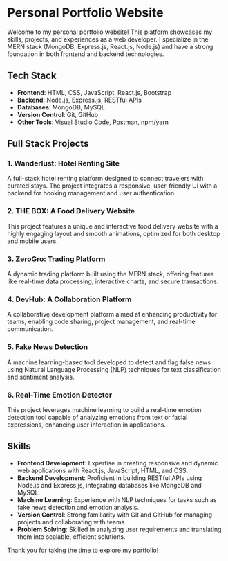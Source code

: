 # Personal Portfolio Website

Welcome to my personal portfolio website! This platform showcases my skills, projects, and experiences as a web developer. I specialize in the MERN stack (MongoDB, Express.js, React.js, Node.js) and have a strong foundation in both frontend and backend technologies.

## Tech Stack

- **Frontend**: HTML, CSS, JavaScript, React.js, Bootstrap
- **Backend**: Node.js, Express.js, RESTful APIs
- **Databases**: MongoDB, MySQL
- **Version Control**: Git, GitHub
- **Other Tools**: Visual Studio Code, Postman, npm/yarn

## Full Stack Projects

### 1. Wanderlust: Hotel Renting Site
A full-stack hotel renting platform designed to connect travelers with curated stays. The project integrates a responsive, user-friendly UI with a backend for booking management and user authentication.

### 2. THE BOX: A Food Delivery Website
This project features a unique and interactive food delivery website with a highly engaging layout and smooth animations, optimized for both desktop and mobile users.

### 3. ZeroGro: Trading Platform
A dynamic trading platform built using the MERN stack, offering features like real-time data processing, interactive charts, and secure transactions.

### 4. DevHub: A Collaboration Platform
A collaborative development platform aimed at enhancing productivity for teams, enabling code sharing, project management, and real-time communication.

### 5. Fake News Detection
A machine learning-based tool developed to detect and flag false news using Natural Language Processing (NLP) techniques for text classification and sentiment analysis.

### 6. Real-Time Emotion Detector
This project leverages machine learning to build a real-time emotion detection tool capable of analyzing emotions from text or facial expressions, enhancing user interaction in applications.

## Skills

- **Frontend Development**: Expertise in creating responsive and dynamic web applications with React.js, JavaScript, HTML, and CSS.
- **Backend Development**: Proficient in building RESTful APIs using Node.js and Express.js, integrating databases like MongoDB and MySQL.
- **Machine Learning**: Experience with NLP techniques for tasks such as fake news detection and emotion analysis.
- **Version Control**: Strong familiarity with Git and GitHub for managing projects and collaborating with teams.
- **Problem Solving**: Skilled in analyzing user requirements and translating them into scalable, efficient solutions.
  

Thank you for taking the time to explore my portfolio!
